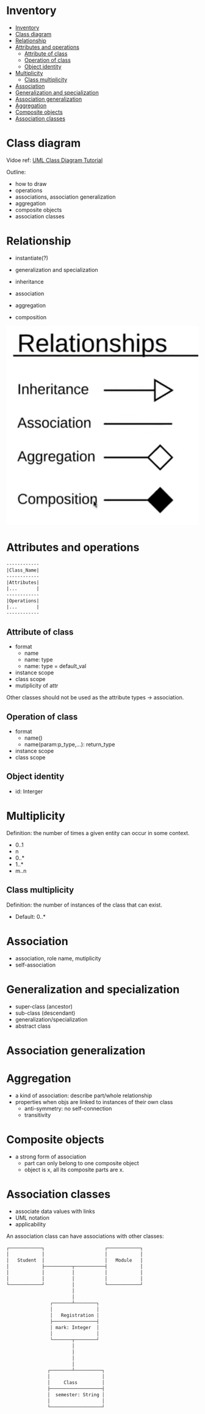 # Inventory

- [Inventory](#inventory)
- [Class diagram](#class-diagram)
- [Relationship](#relationship)
- [Attributes and operations](#attributes-and-operations)
  - [Attribute of class](#attribute-of-class)
  - [Operation of class](#operation-of-class)
  - [Object identity](#object-identity)
- [Multiplicity](#multiplicity)
  - [Class multiplicity](#class-multiplicity)
- [Association](#association)
- [Generalization and specialization](#generalization-and-specialization)
- [Association generalization](#association-generalization)
- [Aggregation](#aggregation)
- [Composite objects](#composite-objects)
- [Association classes](#association-classes)

# Class diagram

Vidoe ref: [UML Class Diagram Tutorial](https://www.bilibili.com/video/BV1P741127u7)

Outline:

- how to draw
- operations
- associations, association generalization
- aggregation
- composite objects
- association classes

# Relationship

- instantiate(?)
- generalization and specialization

- inheritance
- association
- aggregation
- composition

![relationship](./imgs/1.png)

# Attributes and operations

```
------------
|Class_Name|
------------
|Attributes|
|...       |
------------
|Operations|
|...       |
------------
```

## Attribute of class

- format
  - name
  - name: type
  - name: type = default_val
- instance scope
- class scope
- mutiplicity of attr

Other classes should not be used as the attribute types -> association.

## Operation of class

- format
  - name()
  - name(param:p_type,...): return_type
- instance scope
- class scope

## Object identity

- id: Interger

# Multiplicity

Definition: the number of times a given entity can occur in some context.

- 0..1
- n
- 0..*
- 1..*
- m..n

## Class multiplicity

Definition: the number of instances of the class that can exist.

- Default: 0..*

# Association

- association, role name, mutiplicity
- self-association

# Generalization and specialization

- super-class (ancestor)
- sub-class (descendant)
- generalization/specialization
- abstract class

# Association generalization

# Aggregation

- a kind of association: describe part/whole relationship
- properties when objs are linked to instances of their own class
  - anti-symmetry: no self-connection
  - transitivity

# Composite objects

- a strong form of association
  - part can only belong to one composite object
  - object is x, all its composite parts are x.

# Association classes

- associate data values with links
- UML notation
- applicability

An association class can have associations with other classes:

```
┌────────────┐                      ┌────────────┐
│            │                      │            │
│   Student  │                      │   Module   │
│            ├──────────┬───────────┤            │
│            │          │           │            │
│            │          │           │            │
└────────────┘          │           └────────────┘
                        │
                        │
                ┌───────┴────────┐
                │                │
                │   Registration │
                ├────────────────┤
                │ mark: Integer  │
                │                │
                └───────┬────────┘
                        │
                        │
                        │
                        │
               ┌────────┴──────────┐
               │                   │
               │     Class         │
               ├───────────────────┤
               │  semester: String │
               │                   │
               └───────────────────┘
```
